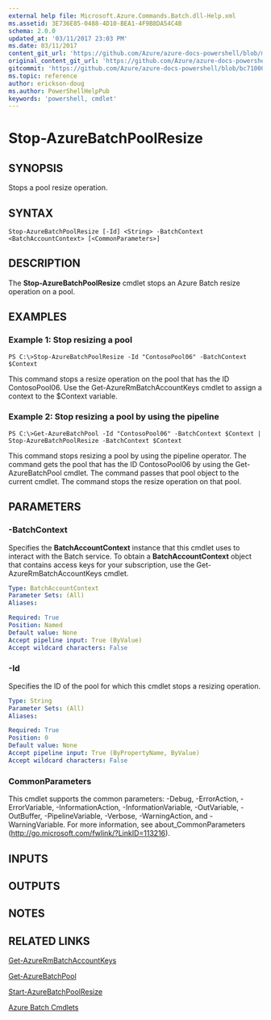 ```yaml
---
external help file: Microsoft.Azure.Commands.Batch.dll-Help.xml
ms.assetid: 3E736E85-0488-4D10-BEA1-4F9B8DA54C4B
schema: 2.0.0
updated_at: '03/11/2017 23:03 PM'
ms.date: 03/11/2017
content_git_url: 'https://github.com/Azure/azure-docs-powershell/blob/master/azureps-cmdlets-docs/ResourceManager/AzureRM.Batch/v2.6.0/Stop-AzureBatchPoolResize.md'
original_content_git_url: 'https://github.com/Azure/azure-docs-powershell/blob/master/azureps-cmdlets-docs/ResourceManager/AzureRM.Batch/v2.6.0/Stop-AzureBatchPoolResize.md'
gitcommit: 'https://github.com/Azure/azure-docs-powershell/blob/bc71000aa3c7f754b95442dcc415a7324626a15c'
ms.topic: reference
author: erickson-doug
ms.author: PowerShellHelpPub
keywords: 'powershell, cmdlet'
---
```


# Stop-AzureBatchPoolResize

## SYNOPSIS
Stops a pool resize operation.

## SYNTAX

```
Stop-AzureBatchPoolResize [-Id] <String> -BatchContext <BatchAccountContext> [<CommonParameters>]
```

## DESCRIPTION
The **Stop-AzureBatchPoolResize** cmdlet stops an Azure Batch resize operation on a pool.

## EXAMPLES

### Example 1: Stop resizing a pool
```
PS C:\>Stop-AzureBatchPoolResize -Id "ContosoPool06" -BatchContext $Context
```

This command stops a resize operation on the pool that has the ID ContosoPool06.
Use the Get-AzureRmBatchAccountKeys cmdlet to assign a context to the $Context variable.

### Example 2: Stop resizing a pool by using the pipeline
```
PS C:\>Get-AzureBatchPool -Id "ContosoPool06" -BatchContext $Context | Stop-AzureBatchPoolResize -BatchContext $Context
```

This command stops resizing a pool by using the pipeline operator.
The command gets the pool that has the ID ContosoPool06 by using the Get-AzureBatchPool cmdlet.
The command passes that pool object to the current cmdlet.
The command stops the resize operation on that pool.

## PARAMETERS

### -BatchContext
Specifies the **BatchAccountContext** instance that this cmdlet uses to interact with the Batch service.
To obtain a **BatchAccountContext** object that contains access keys for your subscription, use the Get-AzureRmBatchAccountKeys cmdlet.

```yaml
Type: BatchAccountContext
Parameter Sets: (All)
Aliases: 

Required: True
Position: Named
Default value: None
Accept pipeline input: True (ByValue)
Accept wildcard characters: False
```

### -Id
Specifies the ID of the pool for which this cmdlet stops a resizing operation.

```yaml
Type: String
Parameter Sets: (All)
Aliases: 

Required: True
Position: 0
Default value: None
Accept pipeline input: True (ByPropertyName, ByValue)
Accept wildcard characters: False
```

### CommonParameters
This cmdlet supports the common parameters: -Debug, -ErrorAction, -ErrorVariable, -InformationAction, -InformationVariable, -OutVariable, -OutBuffer, -PipelineVariable, -Verbose, -WarningAction, and -WarningVariable. For more information, see about_CommonParameters (http://go.microsoft.com/fwlink/?LinkID=113216).

## INPUTS

## OUTPUTS

## NOTES

## RELATED LINKS

[Get-AzureRmBatchAccountKeys](./Get-AzureRmBatchAccountKeys.md)

[Get-AzureBatchPool](./Get-AzureBatchPool.md)

[Start-AzureBatchPoolResize](./Start-AzureBatchPoolResize.md)

[Azure Batch Cmdlets](./AzureRM.Batch.md)


